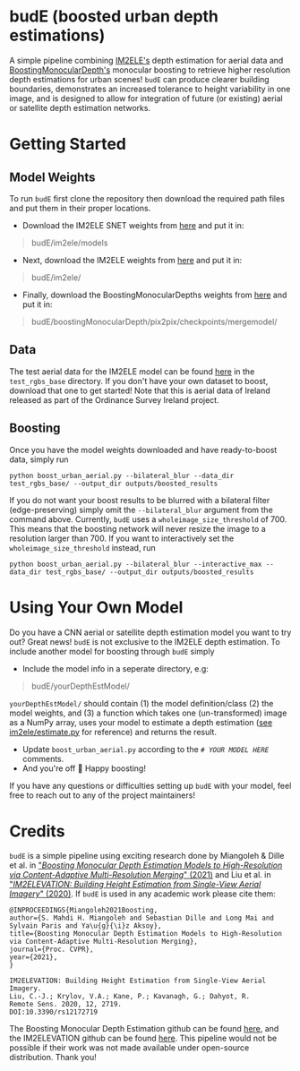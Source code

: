 # budE (boosted urban depth estimations)
A simple pipeline combining [IM2ELE's](https://github.com/speed8928/IMELE) depth estimation for aerial data and [BoostingMonocularDepth's](https://github.com/compphoto/BoostingMonocularDepth) monocular boosting to retrieve higher resolution depth estimations for urban scenes! `budE` can produce clearer building boundaries, demonstrates an increased tolerance to height variability in one image, and is designed to allow for integration of future (or existing) aerial or satellite depth estimation networks.

# Getting Started

## Model Weights
To run `budE` first clone the repository then download the required path files and put them in their proper locations.

- Download the IM2ELE SNET weights from [here](http://data.lip6.fr/cadene/pretrainedmodels/senet154-c7b49a05.pth) and put it in:
> budE/im2ele/models

- Next, download the IM2ELE weights from [here]() and put it in:
> budE/im2ele/

- Finally, download the BoostingMonocularDepths weights from [here]() and put it in:
> budE/boostingMonocularDepth/pix2pix/checkpoints/mergemodel/

## Data 
The test aerial data for the IM2ELE model can be found [here](https://drive.google.com/drive/folders/14sBkjeYY7R1S9NzWI5fGLX8XTuc8puHy?usp=sharing) in the `test_rgbs_base` directory. If you don't have your own dataset to boost, download that one to get started! Note that this is aerial data of Ireland released as part of the Ordinance Survey Ireland project.

## Boosting
Once you have the model weights downloaded and have ready-to-boost data, simply run

```{bash}
python boost_urban_aerial.py --bilateral_blur --data_dir test_rgbs_base/ --output_dir outputs/boosted_results 
```
If you do not want your boost results to be blurred with a bilateral filter (edge-preserving) simply omit the `--bilateral_blur` argument from the command above. Currently, `budE` uses a `wholeimage_size_threshold` of 700. This means that the boosting network will never resize the image to a resolution larger than 700. If you want to interactively set the `wholeimage_size_threshold` instead, run 

```{bash}
python boost_urban_aerial.py --bilateral_blur --interactive_max --data_dir test_rgbs_base/ --output_dir outputs/boosted_results 
```

 # Using Your Own Model
Do you have a CNN aerial or satellite depth estimation model you want to try out? Great news! `budE` is not exclusive to the IM2ELE depth estimation. To include another model for boosting through `budE` simply
- Include the model info in a seperate directory, e.g:
> budE/yourDepthEstModel/

`yourDepthEstModel/` should contain (1) the model definition/class (2) the model weights, and (3) a function which takes one (un-transformed) image as a NumPy array, uses your model to estimate a depth estimation ([see im2ele/estimate.py](https://github.com/szwiep/budE/blob/main/im2ele/estimate.py) for reference) and returns the result.

- Update `boost_urban_aerial.py` according to the _`# YOUR MODEL HERE`_ comments.
- And you're off :rocket: Happy boosting!  

If you have any questions or difficulties setting up `budE` with your model, feel free to reach out to any of the project maintainers!



# Credits

`budE` is a simple pipeline using exciting research done by Miangoleh & Dille et al. in ["_Boosting Monocular Depth Estimation Models to High-Resolution via Content-Adaptive Multi-Resolution Merging_" (2021)](http://yaksoy.github.io/papers/CVPR21-HighResDepth.pdf) and Liu et al. in ["_IM2ELEVATION: Building Height Estimation from Single-View Aerial Imagery_" (2020)](https://mdpi-res.com/d_attachment/remotesensing/remotesensing-12-02719/article_deploy/remotesensing-12-02719.pdf). If `budE` is used in any academic work please cite them:

```
@INPROCEEDINGS{Miangoleh2021Boosting,
author={S. Mahdi H. Miangoleh and Sebastian Dille and Long Mai and Sylvain Paris and Ya\u{g}{\i}z Aksoy},
title={Boosting Monocular Depth Estimation Models to High-Resolution via Content-Adaptive Multi-Resolution Merging},
journal={Proc. CVPR},
year={2021},
}
```
```
IM2ELEVATION: Building Height Estimation from Single-View Aerial Imagery. 
Liu, C.-J.; Krylov, V.A.; Kane, P.; Kavanagh, G.; Dahyot, R. 
Remote Sens. 2020, 12, 2719.
DOI:10.3390/rs12172719
```

The Boosting Monocular Depth Estimation github can be found [here](https://github.com/compphoto/BoostingMonocularDepth), and the IM2ELEVATION github can be found [here](https://github.com/speed8928/IMELE). This pipeline would not be possible if their work was not made available under open-source distribution. Thank you!

